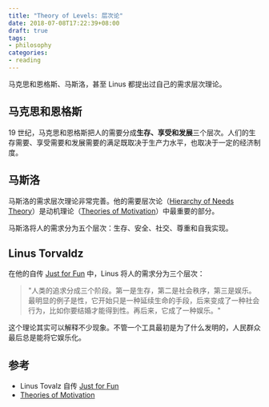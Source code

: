 ```yaml
---
title: "Theory of Levels: 层次论"
date: 2018-07-08T17:22:39+08:00
draft: true
tags:
- philosophy
categories:
- reading
---
```


马克思和恩格斯、马斯洛，甚至 Linus 都提出过自己的需求层次理论。

## 马克思和恩格斯

19 世纪，马克思和恩格斯把人的需要分成**生存、享受和发展**三个层次。人们的生存需要、享受需要和发展需要的满足既取决于生产力水平，也取决于一定的经济制度。

## 马斯洛

马斯洛的需求层次理论非常完善。他的需要层次论（[Hierarchy of Needs Theory](https://en.wikipedia.org/wiki/Maslow%27s_hierarchy_of_needs)）是动机理论（[Theories of Motivation](https://2012books.lardbucket.org/books/an-introduction-to-organizational-behavior-v1.1/s09-theories-of-motivation.html)）中最重要的部分。

马斯洛将人的需求分为五个层次：生存、安全、社交、尊重和自我实现。

## Linus Torvaldz

在他的自传 [Just for Fun](https://en.wikipedia.org/wiki/Just_for_Fun) 中，Linus 将人的需求分为三个层次：

> "人类的追求分成三个阶段。第一是生存，第二是社会秩序，第三是娱乐。最明显的例子是性，它开始只是一种延续生命的手段，后来变成了一种社会行为，比如你要结婚才能得到性。再后来，它成了一种娱乐。"

这个理论其实可以解释不少现象。不管一个工具最初是为了什么发明的，人民群众最后总是能将它娱乐化。

## 参考

- Linus Tovalz 自传 [Just for Fun](https://en.wikipedia.org/wiki/Just_for_Fun)
- [Theories of Motivation](https://2012books.lardbucket.org/books/an-introduction-to-organizational-behavior-v1.1/s09-theories-of-motivation.html)
